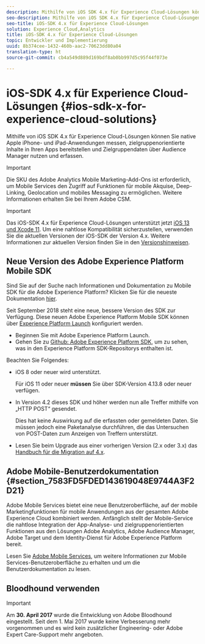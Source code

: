 ```yaml
---
description: Mithilfe von iOS SDK 4.x für Experience Cloud-Lösungen können Sie native Apple iPhone- und iPad-Anwendungen messen, zielgruppenorientierte Inhalte in Ihren Apps bereitstellen und Zielgruppendaten über Audience Manager nutzen und erfassen.
seo-description: Mithilfe von iOS SDK 4.x für Experience Cloud-Lösungen können Sie native Apple iPhone- und iPad-Anwendungen messen, zielgruppenorientierte Inhalte in Ihren Apps bereitstellen und Zielgruppendaten über Audience Manager nutzen und erfassen.
seo-title: iOS-SDK 4.x für Experience Cloud-Lösungen
solution: Experience Cloud,Analytics
title: iOS-SDK 4.x für Experience Cloud-Lösungen
topic: Entwickler und Implementierung
uuid: 8b374cee-1432-460b-aac2-70623dd80a04
translation-type: ht
source-git-commit: cb4a549d889d169bdf8ab0bb997d5c95f44f073e

---
```



# iOS-SDK 4.x für Experience Cloud-Lösungen {#ios-sdk-x-for-experience-cloud-solutions}

Mithilfe von iOS SDK 4.x für Experience Cloud-Lösungen können Sie native Apple iPhone- und iPad-Anwendungen messen, zielgruppenorientierte Inhalte in Ihren Apps bereitstellen und Zielgruppendaten über Audience Manager nutzen und erfassen.

>[!IMPORTANT]
>
>Die SKU des Adobe Analytics Mobile Marketing-Add-Ons ist erforderlich, um Mobile Services den Zugriff auf Funktionen für mobile Akquise, Deep-Linking, Geolocation und mobiles Messaging zu ermöglichen. Weitere Informationen erhalten Sie bei Ihrem Adobe CSM.

>[!IMPORTANT]
>
>Das iOS-SDK 4.x für Experience Cloud-Lösungen unterstützt jetzt [iOS 13 und Xcode 11](https://developer.apple.com/ios/). Um eine nahtlose Kompatibilität sicherzustellen, verwenden Sie die aktuellen Versionen der iOS-SDK der Version 4.x. Weitere Informationen zur aktuellen Version finden Sie in den [Versionshinweisen](/help/ios/rel-notes.md).

## Neue Version des Adobe Experience Platform Mobile SDK

Sind Sie auf der Suche nach Informationen und Dokumentation zu Mobile SDK für die Adobe Experience Platform? Klicken Sie für die neueste Dokumentation [hier](https://aep-sdks.gitbook.io/docs/).

Seit September 2018 steht eine neue, bessere Version des SDK zur Verfügung. Diese neuen Adobe Experience Platform Mobile SDK können über [Experience Platform Launch](https://www.adobe.com/de/experience-platform/launch.html) konfiguriert werden.

* Beginnen Sie mit Adobe Experience Platform Launch.
* Gehen Sie zu [Github: Adobe Experience Platform SDK](https://github.com/Adobe-Marketing-Cloud/acp-sdks), um zu sehen, was in den Experience Platform SDK-Repositorys enthalten ist.

Beachten Sie Folgendes:

* iOS 8 oder neuer wird unterstützt.

   Für iOS 11 oder neuer **müssen** Sie über SDK-Version 4.13.8 oder neuer verfügen.

* In Version 4.2 dieses SDK und höher werden nun alle Treffer mithilfe von „HTTP POST“ gesendet.

   Dies hat keine Auswirkung auf die erfassten oder gemeldeten Daten. Sie müssen jedoch eine Paketanalyse durchführen, die das Untersuchen von POST-Daten zum Anzeigen von Treffern unterstützt.

* Lesen Sie beim Upgrade aus einer vorherigen Version (2.x oder 3.x) das [Handbuch für die Migration auf 4.x](/help/ios/getting-started/migration-v3.md).

## Adobe Mobile-Benutzerdokumentation {#section_7583FD5FDED143619048E9744A3F2D21}

Adobe Mobile Services bietet eine neue Benutzeroberfläche, auf der mobile Marketingfunktionen für mobile Anwendungen aus der gesamten Adobe Experience Cloud kombiniert werden. Anfänglich stellt der Mobile-Service die nahtlose Integration der App-Analyse- und zielgruppenorientierten Funktionen aus den Lösungen Adobe Analytics, Adobe Audience Manager, Adobe Target und dem Identity-Dienst für Adobe Experience Platform bereit.

Lesen Sie [Adobe Mobile Services](/help/using/home.md), um weitere Informationen zur Mobile Services-Benutzeroberfläche zu erhalten und um die Benutzerdokumentation zu lesen.

## Bloodhound verwenden

>[!IMPORTANT]
>
>Am **30. April 2017** wurde die Entwicklung von Adobe Bloodhound eingestellt. Seit dem 1. Mai 2017 wurde keine Verbesserung mehr vorgenommen und es wird kein zusätzlicher Engineering- oder Adobe Expert Care-Support mehr angeboten.
